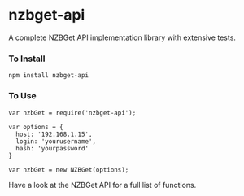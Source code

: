 # nzbget-api
A complete NZBGet API implementation library with extensive tests.

### To Install

`npm install nzbget-api`

### To Use

```
var nzbGet = require('nzbget-api');

var options = {
  host: '192.168.1.15',
  login: 'yourusername',
  hash: 'yourpassword'
}

var nzbGet = new NZBGet(options);
```

Have a look at the NZBGet API for a full list of functions.


